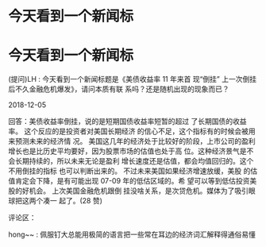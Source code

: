 # 今天看到一个新闻标

# 今天看到一个新闻标

(提问)LH : 今天看到一个新闻标题是《美债收益率 11 年来首 现“倒挂” 上一次倒挂后不久金融危机爆发》，请问本质有联 系吗？还是随机出现的现象而已？

2018-12-05

回答：美债收益率倒挂，说的是短期国债收益率短暂的超过 了长期国债的收益率。 这个反应的是投资者对美国长期经济 的信心不足，这个指标有的时候会被用来预测未来的经济情 况。 美国这几年的经济处于比较好的阶段，上市公司的盈利 增长也是比历史平均要好，因为股票市场的估值也处于高 位。这种经济景气是不会长期持续的，所以未来无论是盈利 增长速度还是估值，都会均值回归的。这个不用倒挂的指标 也可以判断出来的。 不过未来美国如果经济增速放缓，美股 的估值肯定会下降，是有可能出现 07-09 年的低估区域的。希 望可以等到低估投资美股的好机会。 上次美国金融危机跟倒 挂没啥关系，是次贷危机。媒体为了吸引眼球把这两个凑一 起了。(28 赞)

评论区：

hong~~ : 佩服钉大总能用极简的语言把一些常在耳边的经济词汇解释得通俗易懂